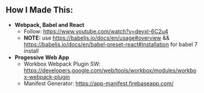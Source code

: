 ## How I Made This:
- **Webpack, Babel and React**
  - Follow: https://www.youtube.com/watch?v=deyxI-6C2u4
  - **NOTE:** use https://babeljs.io/docs/en/usage#overview && https://babeljs.io/docs/en/babel-preset-react#installation for babel 7 install
- **Progessive Web App**
  - Workbox Webpack Plugin SW: https://developers.google.com/web/tools/workbox/modules/workbox-webpack-plugin
  - Manifest Generator: https://app-manifest.firebaseapp.com/


